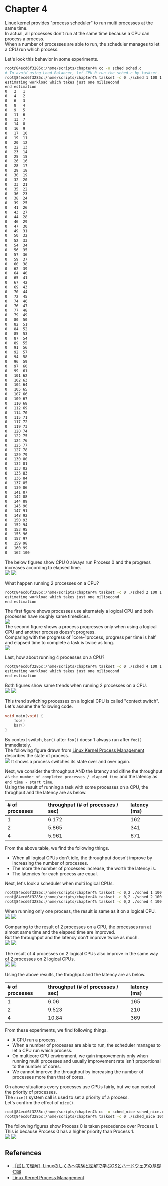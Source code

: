 # Chapter 4

Linux kernel provides "process scheduler" to run multi processes at the same time.  
In actual, all processes don't run at the same time because a CPU can process a process.  
When a number of processes are able to run, the scheduler manages to let a CPU run which process.

Let's look this behavior in some experiments.
```bash
root@84ecd6f3285c:/home/scripts/chapter4% cc -o sched sched.c
# To avoid using Load Balancer, let CPU 0 run the sched.c by taskset.
root@84ecd6f3285c:/home/scripts/chapter4% taskset -c 0 ./sched 1 100 1
estimating workload which takes just one milisecond
end estimation
0	2	1
0	4	2
0	6	3
0	8	4
0	9	5
0	11	6
0	13	7
0	14	8
0	16	9
0	17	10
0	19	11
0	20	12
0	22	13
0	23	14
0	25	15
0	26	16
0	28	17
0	29	18
0	30	19
0	32	20
0	33	21
0	35	22
0	36	23
0	38	24
0	39	25
0	41	26
0	43	27
0	44	28
0	46	29
0	47	30
0	49	31
0	50	32
0	52	33
0	54	34
0	56	35
0	57	36
0	59	37
0	60	38
0	62	39
0	64	40
0	65	41
0	67	42
0	69	43
0	70	44
0	72	45
0	74	46
0	76	47
0	77	48
0	79	49
0	80	50
0	82	51
0	84	52
0	85	53
0	87	54
0	89	55
0	91	56
0	92	57
0	94	58
0	96	59
0	97	60
0	99	61
0	101	62
0	102	63
0	104	64
0	105	65
0	107	66
0	109	67
0	110	68
0	112	69
0	114	70
0	115	71
0	117	72
0	119	73
0	120	74
0	122	75
0	124	76
0	125	77
0	127	78
0	129	79
0	130	80
0	132	81
0	133	82
0	135	83
0	136	84
0	137	85
0	139	86
0	141	87
0	142	88
0	144	89
0	145	90
0	147	91
0	148	92
0	150	93
0	152	94
0	153	95
0	155	96
0	157	97
0	159	98
0	160	99
0	162	100
```
The below figures show CPU 0 always run Process 0 and the progress increases according to elapsed time.  
![](./1core-1process-processes.png)
![](./1core-1process-progress.png)


What happen running 2 processes on a CPU?
```bash
root@84ecd6f3285c:/home/scripts/chapter4% taskset -c 0 ./sched 2 100 1
estimating workload which takes just one milisecond
end estimation
```
The first figure shows processes use alternately a logical CPU and both processes have roughly same timeslices.  
![](./1core-2process-processes.png)  
The second figure shows a process progresses only when using a logical CPU and another process doesn't progress.  
Comparing with the progress of 1core-1process, progress per time is half and elapsed time to complete a task is twice as long.  
![](./1core-2process-progress.png)

Last, how about running 4 processes on a CPU?
```bash
root@84ecd6f3285c:/home/scripts/chapter4% taskset -c 0 ./sched 4 100 1
estimating workload which takes just one milisecond
end estimation
```
Both figures show same trends when running 2 processes on a CPU.  
![](./1core-4process-processes.png)
![](./1core-4process-progress.png)

This trend switching processes on a logical CPU is called "context switch".  
Let's assume the following code.
```c
void main(void) {
    foo()
    bar()
}
```
By context switch, `bar()` after `foo()` doesn't always run after `foo()` immediately.  
The following figure drawn from [Linux Kernel Process Management](http://www.informit.com/articles/article.aspx?p=370047) describes the state of process.  
![](state-of-processes.jpg)
It shows a process switches its state over and over again.

Next, we consider the throughput AND the latency and difine the throughput as `the number of completed processes / elapsed time` and the latency as `end time - start time`.  
Using the result of running a task with some processes on a CPU, the throghput and the latency are as below.

| # of processes | throughput (# of processes / sec) | latency (ms) |
|:---------------|:----------------------------------|:-------------|
|1|6.172|162|
|2|5.865|341|
|4|5.961|671|

From the above table, we find the following things.
- When all logical CPUs don't idle, the throughput doesn't improve by increasing the number of processes.
- The more the number of processes increase, the worth the latency is.
- The latencies for each process are equal.

Next, let's look a scheduler when multi logical CPUs.
```bash
root@84ecd6f3285c:/home/scripts/chapter4% taskset -c 0,2 ./sched 1 100 1
root@84ecd6f3285c:/home/scripts/chapter4% taskset -c 0,2 ./sched 2 100 1
root@84ecd6f3285c:/home/scripts/chapter4% taskset -c 0,2 ./sched 4 100 1
```
When running only one process, the result is same as it on a logical CPU.  
![](2core-1process-processes.png)
![](2core-1process-progress.png)

Comparing to the result of 2 processes on a CPU, the processes run at almost same time and the elapsed time are improved.  
But the throughput and the latency don't improve twice as much.  
![](2core-2process-processes.png)
![](2core-2process-progress.png)

The result of 4 processes on 2 logical CPUs also improve in the same way of 2 processes on 2 logical CPUs.  
![](2core-4process-processes.png)
![](2core-4process-progress.png)

Using the above results, the throghput and the latency are as below.

| # of processes | throughput (# of processes / sec) | latency (ms) |
|:---------------|:----------------------------------|:-------------|
|1|6.06|165|
|2|9.523|210|
|4|10.84|369|

From these experiments, we find following things.
- A CPU run a process.
- When a number of processes are able to run, the scheduler manages to let a CPU run which process.
- On multicore CPU environment, we gain improvements only when running multi processes and usually improvement rate isn't proportional to the number of cores.
- We cannot improve the throughput by increasing the number of processes more than that of cores.

On above situations every processes use CPUs fairly, but we can control the priority of processes.  
The `nice()` system call is used to set a priority of a process.  
Let's confirm the effect of `nice()`.
```bash
root@84ecd6f3285c:/home/scripts/chapter4% cc -o sched_nice sched_nice.c
root@84ecd6f3285c:/home/scripts/chapter4% taskset -c 0 ./sched_nice 100 1
```
The following figures show Process 0 is taken precedence over Process 1.  
This is because Process 0 has a higher priority than Process 1.  
![](nice-1core-2process-processes.png)
![](nice-1core-2process-progress.png)

## References
- [［試して理解］Linuxのしくみ～実験と図解で学ぶOSとハードウェアの基礎知識](https://gihyo.jp/book/2018/978-4-7741-9607-7)
- [Linux Kernel Process Management](http://www.informit.com/articles/article.aspx?p=370047)